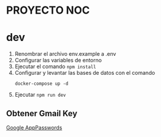 # PROYECTO NOC

# dev 

1. Renombrar el archivo env.example a .env
2. Configurar las variables de entorno
3. Ejecutar el comando ```npm install```
4. Configurar y levantar las bases de datos con el comando
   ```
   docker-compose up -d
   ```
5. Ejecutar ```npm run dev```

## Obtener Gmail Key
[Google AppPasswords](https://myaccount.google.com/u/0/apppasswords)